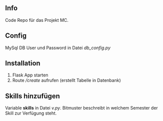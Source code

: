 ## Info
Code Repo für das Projekt MC.

## Config
MySql DB User und Password in Datei *db_config.py*

## Installation
1. Flask App starten
1. Route */create* aufrufen (erstellt Tabelle in Datenbank)

## Skills hinzufügen
Variable **skills** in Datei *v.py*. Bitmuster beschreibt in welchem Semester der Skill zur Verfügung steht.